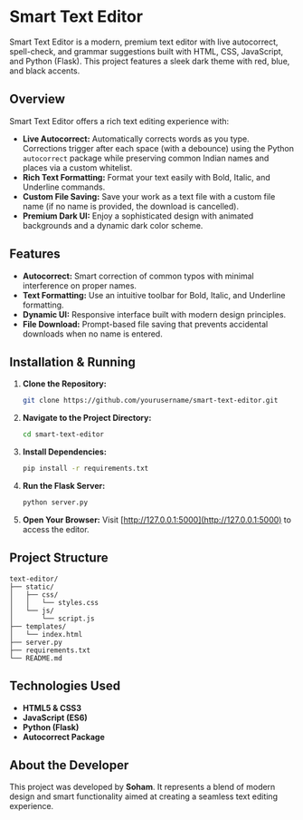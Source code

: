 
# Smart Text Editor

Smart Text Editor is a modern, premium text editor with live autocorrect, spell-check, and grammar suggestions built with HTML, CSS, JavaScript, and Python (Flask). This project features a sleek dark theme with red, blue, and black accents.

## Overview

Smart Text Editor offers a rich text editing experience with:
- **Live Autocorrect:** Automatically corrects words as you type. Corrections trigger after each space (with a debounce) using the Python `autocorrect` package while preserving common Indian names and places via a custom whitelist.
- **Rich Text Formatting:** Format your text easily with Bold, Italic, and Underline commands.
- **Custom File Saving:** Save your work as a text file with a custom file name (if no name is provided, the download is cancelled).
- **Premium Dark UI:** Enjoy a sophisticated design with animated backgrounds and a dynamic dark color scheme.

## Features

- **Autocorrect:** Smart correction of common typos with minimal interference on proper names.
- **Text Formatting:** Use an intuitive toolbar for Bold, Italic, and Underline formatting.
- **Dynamic UI:** Responsive interface built with modern design principles.
- **File Download:** Prompt-based file saving that prevents accidental downloads when no name is entered.

## Installation & Running

1. **Clone the Repository:**
   ```bash
   git clone https://github.com/yourusername/smart-text-editor.git

2. **Navigate to the Project Directory:**
   ```bash
   cd smart-text-editor
   ```
3. **Install Dependencies:**
   ```bash
   pip install -r requirements.txt
   ```
4. **Run the Flask Server:**
   ```bash
   python server.py
   ```
5. **Open Your Browser:**
   Visit [http://127.0.0.1:5000](http://127.0.0.1:5000) to access the editor.

## Project Structure

```
text-editor/
├── static/
│   ├── css/
│   │   └── styles.css
│   └── js/
│       └── script.js
├── templates/
│   └── index.html
├── server.py
├── requirements.txt
└── README.md
```

## Technologies Used

- **HTML5 & CSS3**
- **JavaScript (ES6)**
- **Python (Flask)**
- **Autocorrect Package**

## About the Developer

This project was developed by **Soham**. It represents a blend of modern design and smart functionality aimed at creating a seamless text editing experience.


